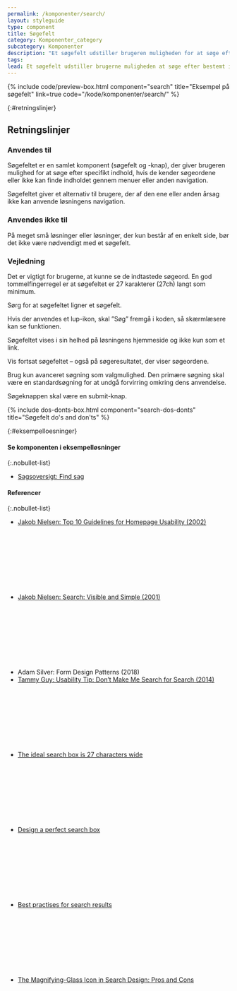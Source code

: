 ```yaml
---
permalink: /komponenter/search/
layout: styleguide
type: component
title: Søgefelt
category: Komponenter_category
subcategory: Komponenter
description: "Et søgefelt udstiller brugeren muligheden for at søge efter bestemt indhold på siden eller i løsningen."
tags:
lead: Et søgefelt udstiller brugerne muligheden at søge efter bestemt indhold på siden eller i løsningen.
---
```


{% include code/preview-box.html component="search" title="Eksempel på søgefelt" link=true code="/kode/komponenter/search/" %}

{:#retningslinjer}
## Retningslinjer

### Anvendes til

Søgefeltet er en samlet komponent (søgefelt og -knap), der giver brugeren mulighed for at søge efter specifikt indhold, hvis de kender søgeordene eller ikke kan finde indholdet gennem menuer eller anden navigation.

Søgefeltet giver et alternativ til brugere, der af den ene eller anden årsag ikke kan anvende løsningens navigation.

### Anvendes ikke til

På meget små løsninger eller løsninger, der kun består af en enkelt side, bør det ikke være nødvendigt med et søgefelt.

### Vejledning

Det er vigtigt for brugerne, at kunne se de indtastede søgeord. En god tommelfingerregel er at søgefeltet er 27 karakterer (27ch) langt som minimum.

Sørg for at søgefeltet ligner et søgefelt.

Hvis der anvendes et lup-ikon, skal ”Søg” fremgå i koden, så skærmlæsere kan se funktionen.

Søgefeltet vises i sin helhed på løsningens hjemmeside og ikke kun som et link.

Vis fortsat søgefeltet – også på søgeresultatet, der viser søgeordene.

Brug kun avanceret søgning som valgmulighed. Den primære søgning skal være en standardsøgning for at undgå forvirring omkring dens anvendelse.

Søgeknappen skal være en submit-knap.

{% include dos-donts-box.html component="search-dos-donts" title="Søgefelt do's and don'ts" %}

{:#eksempelloesninger}
#### Se komponenten i eksempelløsninger

{:.nobullet-list}
- <a href="/pages/eksempler/sagsoversigt/find-sag/?r={{page.permalink}}%23eksempelloesninger" title="Vis eksempel 'Sagsoversigt: Find sag'">Sagsoversigt: Find sag</a>

#### Referencer

{:.nobullet-list}
- <a href="https://www.nngroup.com/articles/top-ten-guidelines-for-homepage-usability/" class="icon-link">Jakob Nielsen: Top 10 Guidelines for Homepage Usability (2002)<svg class="icon-svg" focusable="false" aria-hidden="true"><use xlink:href="#open-in-new"></use></svg></a>
- <a href="https://www.nngroup.com/articles/search-visible-and-simple/" class="icon-link">Jakob Nielsen: Search: Visible and Simple (2001)<svg class="icon-svg" focusable="false" aria-hidden="true"><use xlink:href="#open-in-new"></use></svg></a>
- Adam Silver: Form Design Patterns (2018)
- <a href="https://uxmag.com/articles/usability-tip-dont-make-me-search-for-search" class="icon-link">Tammy Guy: Usability Tip: Don’t Make Me Search for Search (2014)<svg class="icon-svg" focusable="false" aria-hidden="true"><use xlink:href="#open-in-new"></use></svg></a>
- <a href="https://www.smashingmagazine.com/2009/09/10-useful-usability-findings-and-guidelines/#6-the-ideal-search-box-is-27-characters-wide" class="icon-link">The ideal search box is 27 characters wide<svg class="icon-svg" focusable="false" aria-hidden="true" tabindex="-1"><use xlink:href="#open-in-new"></use></svg></a>
- <a href="https://uxplanet.org/design-a-perfect-search-box-b6baaf9599c" class="icon-link">Design a perfect search box<svg class="icon-svg" focusable="false" aria-hidden="true" tabindex="-1"><use xlink:href="#open-in-new"></use></svg></a>
- <a href="https://uxplanet.org/best-practices-for-search-results-1bbed9d7a311" class="icon-link">Best practises for search results<svg class="icon-svg" focusable="false" aria-hidden="true" tabindex="-1"><use xlink:href="#open-in-new"></use></svg></a>
- <a href="https://www.nngroup.com/articles/magnifying-glass-icon/" class="icon-link">The Magnifying-Glass Icon in Search Design: Pros and Cons<svg class="icon-svg" focusable="false" aria-hidden="true" tabindex="-1"><use xlink:href="#open-in-new"></use></svg></a>
